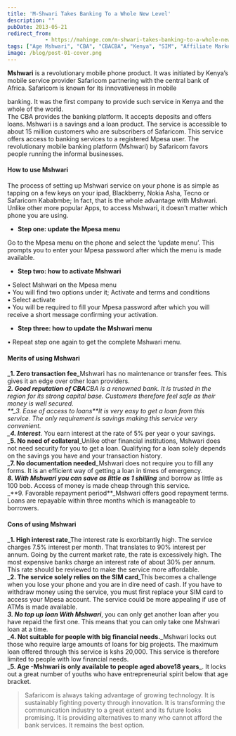 ```yaml
---
title: 'M-Shwari Takes Banking To a Whole New Level'
description: ""
pubDate: 2013-05-21
redirect_from:
            - https://mahinge.com/m-shwari-takes-banking-to-a-whole-new-level/
tags: ["Age Mshwari", "CBA", "CBACBA", "Kenya", "SIM", "Affiliate Marketing"]
image: /blog/post-01-cover.png
---
```

**Mshwari** is a revolutionary mobile phone product. It was initiated by Kenya’s mobile service provider Safaricom partnering with the central bank of Africa. Safaricom is known for its innovativeness in mobile

<!--more-->

banking. It was the first company to provide such service in Kenya and the whole of the world.  
[]()The CBA provides the banking platform. It accepts deposits and offers loans. Mshwari is a savings and a loan product. The service is accessible to about 15 million customers who are subscribers of Safaricom. This service offers access to banking services to a registered Mpesa user. The revolutionary mobile banking platform (Mshwari) by Safaricom favors people running the informal businesses.

#### How to use Mshwari

The process of setting up Mshwari service on your phone is as simple as tapping on a few keys on your ipad, Blackberry, Nokia Asha, Tecno or Safaricom Kababmbe; In fact, that is the whole advantage with Mshwari. Unlike other more popular Apps, to access Mshwari, it doesn't matter which phone you are using.

- **Step one: update the Mpesa menu**

Go to the Mpesa menu on the phone and select the ‘update menu’. This prompts you to enter your Mpesa password after which the menu is made available.

- **Step two: how to activate Mshwari**

• Select Mshwari on the Mpesa menu  
• You will find two options under it; Activate and terms and conditions  
• Select activate  
• You will be required to fill your Mpesa password after which you will receive a short message confirming your activation.

- **Step three: how to update the Mshwari menu**

• Repeat step one again to get the complete Mshwari menu.

#### Merits of using Mshwari

_**1. Zero transaction fee**\_Mshwari has no maintenance or transfer fees. This gives it an edge over other loan providers.  
_**2. Good reputation of CBA**_CBA is a renowned bank. It is trusted in the region for its strong capital base. Customers therefore feel safe as their money is well secured.  
\*\*\_3. Ease of access to loans_**It is very easy to get a loan from this service. The only requirement is savings making this service very convenient.  
\_**4. Interest**_. You earn interest at the rate of 5% per year o your savings.  
_**5. No need of collateral**_Unlike other financial institutions, Mshwari does not need security for you to get a loan. Qualifying for a loan solely depends on the savings you have and your transaction history.  
_**7. No documentation needed**_Mshwari does not require you to fill any forms. It is an efficient way of getting a loan in times of emergency.  
_**8. With Mshwari you can save as little as 1 shilling**_ and borrow as little as 100 bob. Access of money is made cheap through this service.  
_**9. Favorable repayment period\*\*\_Mshwari offers good repayment terms. Loans are repayable within three months which is manageable to borrowers.

#### Cons of using Mshwari

_**1. High interest rate**\_The interest rate is exorbitantly high. The service charges 7.5% interest per month. That translates to 90% interest per annum. Going by the current market rate, the rate is excessively high. The most expensive banks charge an interest rate of about 30% per annum. This rate should be reviewed to make the service more affordable.  
_**2. The service solely relies on the SIM card**_This becomes a challenge when you lose your phone and you are in dire need of cash. If you have to withdraw money using the service, you must first replace your SIM card to access your Mpesa account. The service could be more appealing if use of ATMs is made available.  
_**3. No top up loan With Mshwari**_, you can only get another loan after you have repaid the first one. This means that you can only take one Mshwari loan at a time.  
_**4. Not suitable for people with big financial needs.**_Mshwari locks out those who require large amounts of loans for big projects. The maximum loan offered through this service is kshs 20,000. This service is therefore limited to people with low financial needs.  
_**5. Age -Mshwari is only available to people aged above18 years**\_. It locks out a great number of youths who have entrepreneurial spirit below that age bracket.

> Safaricom is always taking advantage of growing technology. It is sustainably fighting poverty through innovation. It is transforming the communication industry to a great extent and its future looks promising. It is providing alternatives to many who cannot afford the bank services. It remains the best option.
